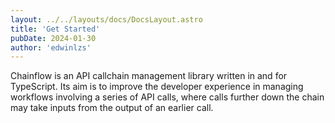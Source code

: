 ```yaml
---
layout: ../../layouts/docs/DocsLayout.astro
title: 'Get Started'
pubDate: 2024-01-30
author: 'edwinlzs'
---
```


Chainflow is an API callchain management library written in and for TypeScript. Its aim is to improve the developer experience in managing workflows involving a series of API calls, where calls further down the chain may take inputs from the output of an earlier call.

